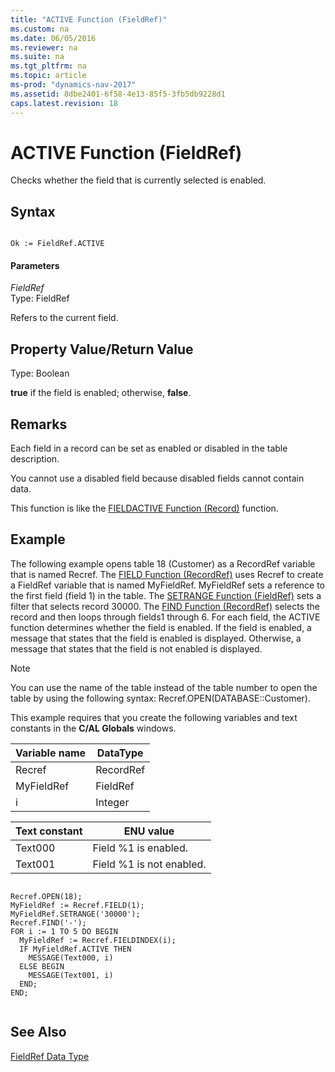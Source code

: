 ```yaml
---
title: "ACTIVE Function (FieldRef)"
ms.custom: na
ms.date: 06/05/2016
ms.reviewer: na
ms.suite: na
ms.tgt_pltfrm: na
ms.topic: article
ms-prod: "dynamics-nav-2017"
ms.assetid: 8dbe2401-6f58-4e13-85f5-3fb5db9228d1
caps.latest.revision: 18
---
```

# ACTIVE Function (FieldRef)
Checks whether the field that is currently selected is enabled.  
  
## Syntax  
  
```  
  
Ok := FieldRef.ACTIVE  
```  
  
#### Parameters  
 *FieldRef*  
 Type: FieldRef  
  
 Refers to the current field.  
  
## Property Value/Return Value  
 Type: Boolean  
  
 **true** if the field is enabled; otherwise, **false**.  
  
## Remarks  
 Each field in a record can be set as enabled or disabled in the table description.  
  
 You cannot use a disabled field because disabled fields cannot contain data.  
  
 This function is like the [FIELDACTIVE Function \(Record\)](FIELDACTIVE-Function--Record-.md) function.  
  
## Example  
 The following example opens table 18 \(Customer\) as a RecordRef variable that is named Recref. The [FIELD Function \(RecordRef\)](FIELD-Function--RecordRef-.md) uses Recref to create a FieldRef variable that is named MyFieldRef. MyFieldRef sets a reference to the first field \(field 1\) in the table. The [SETRANGE Function \(FieldRef\)](SETRANGE-Function--FieldRef-.md) sets a filter that selects record 30000. The [FIND Function \(RecordRef\)](FIND-Function--RecordRef-.md) selects the record and then loops through fields1 through 6. For each field, the ACTIVE function determines whether the field is enabled. If the field is enabled, a message that states that the field is enabled is displayed. Otherwise, a message that states that the field is not enabled is displayed.  
  
> [!NOTE]  
>  You can use the name of the table instead of the table number to open the table by using the following syntax: Recref.OPEN\(DATABASE::Customer\).  
  
 This example requires that you create the following variables and text constants in the **C/AL Globals** windows.  
  
|Variable name|DataType|  
|-------------------|--------------|  
|Recref|RecordRef|  
|MyFieldRef|FieldRef|  
|i|Integer|  
  
|Text constant|ENU value|  
|-------------------|---------------|  
|Text000|Field %1 is enabled.|  
|Text001|Field %1 is not enabled.|  
  
```  
  
Recref.OPEN(18);  
MyFieldRef := Recref.FIELD(1);  
MyFieldRef.SETRANGE('30000');  
Recref.FIND('-');  
FOR i := 1 TO 5 DO BEGIN  
  MyFieldRef := Recref.FIELDINDEX(i);  
  IF MyFieldRef.ACTIVE THEN  
    MESSAGE(Text000, i)  
  ELSE BEGIN  
    MESSAGE(Text001, i)  
  END;  
END;  
  
```  
  
## See Also  
 [FieldRef Data Type](FieldRef-Data-Type.md)
